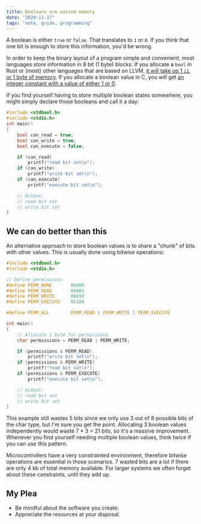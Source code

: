 ```yaml
---
title: Booleans are wasted memory
date: "2020-11-17"
tags: "note, guide, programming"
---
```


A boolean is either `true` or `false`. That translates to `1` or `0`. If you think that one bit is enough to store this information, you'd be wrong.

In order to keep the binary layout of a program simple and convenient, most languages store information in 8 bit (1 byte) blocks.
If you allocate a `bool` in Rust or (most) other languages that are based on LLVM, [it will take up 1 `i1`, or 1 byte of memory](https://llvm.org/docs/LangRef.html#simple-constants). If you allocate a boolean value in C, you will get [an integer constant with a value of either 1 or 0](https://pubs.opengroup.org/onlinepubs/9699919799/basedefs/stdbool.h.html).

If you find yourself having to store multiple boolean states somewhere, you might simply declare those booleans and call it a day:

```c
#include <stdbool.h>
#include <stdio.h>
int main()
{
    bool can_read = true;
    bool can_write = true;
    bool can_execute = false;

    if (can_read)
        printf("read bit set\n");
    if (can_write)
        printf("write bit set\n");
    if (can_execute)
        printf("execute bit set\n");

    // Output:
    // read bit set
    // write bit set
}
```

## We can do better than this

An alternative approach to store boolean values is to share a "chunk" of bits with other values. This is usually done using bitwise operations:

```c
#include <stdbool.h>
#include <stdio.h>

// Define permissions
#define PERM_NONE       0b000
#define PERM_READ       0b001
#define PERM_WRITE      0b010
#define PERM_EXECUTE    0b100

#define PERM_ALL        PERM_READ | PERM_WRITE | PERM_EXECUTE

int main()
{
    // Allocate 1 byte for permissions
    char permissions = PERM_READ | PERM_WRITE;

    if (permissions & PERM_READ)
        printf("write bit set\n");
    if (permissions & PERM_WRITE)
        printf("read bit set\n");
    if (permissions & PERM_EXECUTE)
        printf("execute bit set\n");

    // Output:
    // read bit set
    // write bit set
}
```

This example still wastes 5 bits since we only use 3 out of 8 possible bits of the char type, but I'm sure you get the point. Allocating 3 boolean values independently would waste 7 \* 3 = 21 bits, so it's a massive improvement. Whenever you find yourself needing multiple boolean values, think twice if you can use this pattern.

Microcontrollers have a very constrainted environment, therefore bitwise operations are essential in those scenarios. 7 wasted bits are a lot if there are only 4 kb of total memory available. For larger systems we often forget about these constraints, until they add up.

## My Plea

- Be mindful about the software you create.
- Appreciate the resources at your disposal.
